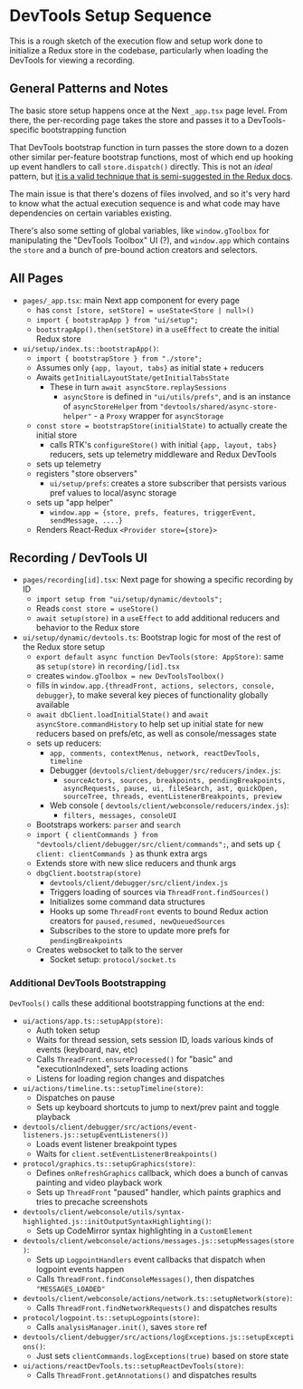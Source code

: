# DevTools Setup Sequence

This is a rough sketch of the execution flow and setup work done to initialize a Redux store in the codebase, particularly when loading the DevTools for viewing a recording.

## General Patterns and Notes

The basic store setup happens once at the Next `_app.tsx` page level. From there, the per-recording page takes the store and passes it to a DevTools-specific bootstrapping function

That DevTools bootstrap function in turn passes the store down to a dozen other similar per-feature bootstrap functions, most of which end up hooking up event handlers to call `store.dispatch()` directly. This is not an _ideal_ pattern, but [it is a valid technique that is semi-suggested in the Redux docs](https://redux.js.org/faq/code-structure#how-can-i-use-the-redux-store-in-non-component-files).

The main issue is that there's dozens of files involved, and so it's very hard to know what the actual execution sequence is and what code may have dependencies on certain variables existing.

There's also some setting of global variables, like `window.gToolbox` for manipulating the "DevTools Toolbox" UI (?), and `window.app` which contains the `store` and a bunch of pre-bound action creators and selectors.

## All Pages

- `pages/_app.tsx`: main Next app component for every page
  - has `const [store, setStore] = useState<Store | null>()`
  - `import { bootstrapApp } from "ui/setup";`
  - `bootstrapApp().then(setStore)` in a `useEffect` to create the initial Redux store
- `ui/setup/index.ts::bootstrapApp()`:
  - `import { bootstrapStore } from "./store";`
  - Assumes only `{app, layout, tabs}` as initial state + reducers
  - Awaits `getInitialLayoutState/getInitialTabsState`
    - These in turn `await asyncStore.replaySessions`
      - `asyncStore` is defined in `"ui/utils/prefs"`, and is an instance of `asyncStoreHelper` from `"devtools/shared/async-store-helper"` - a `Proxy` wrapper for `asyncStorage`
  - `const store = bootstrapStore(initialState)` to actually create the initial store
    - calls RTK's `configureStore()` with initial `{app, layout, tabs}` reducers, sets up telemetry middleware and Redux DevTools
  - sets up telemetry
  - registers "store observers"
    - `ui/setup/prefs`: creates a store subscriber that persists various pref values to local/async storage
  - sets up "app helper"
    - `window.app = {store, prefs, features, triggerEvent, sendMessage, ....}`
  - Renders React-Redux `<Provider store={store}>`

## Recording / DevTools UI

- `pages/recording[id].tsx`: Next page for showing a specific recording by ID
  - `import setup from "ui/setup/dynamic/devtools";`
  - Reads `const store = useStore()`
  - `await setup(store)` in a `useEffect` to add additional reducers and behavior to the Redux store
- `ui/setup/dynamic/devtools.ts`: Bootstrap logic for most of the rest of the Redux store setup
  - `export default async function DevTools(store: AppStore)`: same as `setup(store)` in `recording/[id].tsx`
  - creates `window.gToolbox = new DevToolsToolbox()`
  - fills in `window.app.{threadFront, actions, selectors, console, debugger}`, to make several key pieces of functionality globally available
  - `await dbClient.loadInitialState()` and `await asyncStore.commandHistory` to help set up initial state for new reducers based on prefs/etc, as well as console/messages state
  - sets up reducers:
    - `app, comments, contextMenus, network, reactDevTools, timeline`
    - Debugger (`devtools/client/debugger/src/reducers/index.js`:
      - `sourceActors, sources, breakpoints, pendingBreakpoints, asyncRequests, pause, ui, fileSearch, ast, quickOpen, sourceTree, threads, eventListenerBreakpoints, preview`
    - Web console ( `devtools/client/webconsole/reducers/index.js`):
      - `filters, messages, consoleUI`
  - Bootstraps workers: `parser` and `search`
  - `import { clientCommands } from "devtools/client/debugger/src/client/commands";`, and sets up `{ client: clientCommands }` as thunk extra args
  - Extends store with new slice reducers and thunk args
  - `dbgClient.bootstrap(store)`
    - `devtools/client/debugger/src/client/index.js`
    - Triggers loading of sources via `ThreadFront.findSources()`
    - Initializes some command data structures
    - Hooks up some `ThreadFront` events to bound Redux action creators for `paused,resumed, newQueuedSources`
    - Subscribes to the store to update more prefs for `pendingBreakpoints`
  - Creates websocket to talk to the server
    - Socket setup: `protocol/socket.ts`

### Additional DevTools Bootstrapping

`DevTools()` calls these additional bootstrapping functions at the end:

- `ui/actions/app.ts::setupApp(store)`:
  - Auth token setup
  - Waits for thread session, sets session ID, loads various kinds of events (keyboard, nav, etc)
  - Calls `ThreadFront.ensureProcessed()` for "basic" and "executionIndexed", sets loading actions
  - Listens for loading region changes and dispatches
- `ui/actions/timeline.ts::setupTimeline(store)`:
  - Dispatches on pause
  - Sets up keyboard shortcuts to jump to next/prev paint and toggle playback
- `devtools/client/debugger/src/actions/event-listeners.js::setupEventListeners())`
  - Loads event listener breakpoint types
  - Waits for `client.setEventListenerBreakpoints()`
- `protocol/graphics.ts::setupGraphics(store)`:
  - Defines `onRefreshGraphics` callback, which does a bunch of canvas painting and video playback work
  - Sets up `ThreadFront` "paused" handler, which paints graphics and tries to precache screenshots
- `devtools/client/webconsole/utils/syntax-highlighted.js::initOutputSyntaxHighlighting()`:
  - Sets up CodeMirror syntax highlighting in a `CustomElement`
- `devtools/client/webconsole/actions/messages.js::setupMessages(store)`:
  - Sets up `LogpointHandlers` event callbacks that dispatch when logpoint events happen
  - Calls `ThreadFront.findConsoleMessages()`, then dispatches `"MESSAGES_LOADED"`
- `devtools/client/webconsole/actions/network.ts::setupNetwork(store)`:
  - Calls `ThreadFront.findNetworkRequests()` and dispatches results
- `protocol/logpoint.ts::setupLogpoints(store)`:
  - Calls `analysisManager.init()`, saves `store` ref
- `devtools/client/debugger/src/actions/logExceptions.js::setupExceptions()`:
  - Just sets `clientCommands.logExceptions(true)` based on store state
- `ui/actions/reactDevTools.ts::setupReactDevTools(store)`:
  - Calls `ThreadFront.getAnnotations()` and dispatches results
